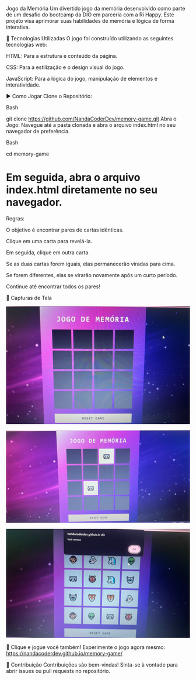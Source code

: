 Jogo da Memória
Um divertido jogo da memória desenvolvido como parte de um desafio do bootcamp da DIO em parceria com a Ri Happy. Este projeto visa aprimorar suas habilidades de memória e lógica de forma interativa.

🚀 Tecnologias Utilizadas
O jogo foi construído utilizando as seguintes tecnologias web:

HTML: Para a estrutura e conteúdo da página.

CSS: Para a estilização e o design visual do jogo.

JavaScript: Para a lógica do jogo, manipulação de elementos e interatividade.

▶️ Como Jogar
Clone o Repositório:

Bash

git clone https://github.com/NandaCoderDev/memory-game.git
Abra o Jogo:
Navegue até a pasta clonada e abra o arquivo index.html no seu navegador de preferência.

Bash

cd memory-game
# Em seguida, abra o arquivo index.html diretamente no seu navegador.
Regras:

O objetivo é encontrar pares de cartas idênticas.

Clique em uma carta para revelá-la.

Em seguida, clique em outra carta.

Se as duas cartas forem iguais, elas permanecerão viradas para cima.

Se forem diferentes, elas se virarão novamente após um curto período.

Continue até encontrar todos os pares!

📸 Capturas de Tela

![Tela Inicial](https://github.com/NandaCoderDev/memory-game/blob/main/src/imagens/tela-inicial.jpg)

![Jogo em Andamento](https://github.com/NandaCoderDev/memory-game/blob/main/src/imagens/jogo-andamento.jpg)

![Tela de Vitória](https://github.com/NandaCoderDev/memory-game/blob/main/src/imagens/tela-vitoria.jpg)

🔗 Clique e jogue você também!
Experimente o jogo agora mesmo: https://nandacoderdev.github.io/memory-game/

🤝 Contribuição
Contribuições são bem-vindas! Sinta-se à vontade para abrir issues ou pull requests no repositório.

